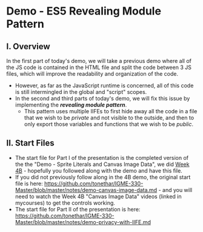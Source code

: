 # Demo - ES5 Revealing Module Pattern

## I. Overview

 In the first part of today's demo, we will take a previous demo where all of the JS code is contained in the HTML file and split the code between 3 JS files, which will improve the readability and organization of the code.
  - However, as far as the JavaScript runtime is concerned, all of this code is still intermingled in the global and "script" scopes.
- In the second and third parts of today's demo, we will fix this issue by implementing the ***revealing module pattern***. 
  - This pattern uses multiple IIFEs to first hide away all the code in a file that we wish to be *private* and not visible to the outside, and then to only export those variables and functions that we wish to be *public*.
  
 ## II. Start Files
- The start file for Part I of the presentation is the completed version of the the "Demo - Sprite Literals and Canvas Image Data", we did [Week 4B](https://github.com/tonethar/IGM-330-Fall-2018/blob/master/weekly/week-04B-notes.md) - hopefully you followed along with the demo and have this file.
- If you did not previously follow along in the 4B demo, the original start file is here: https://github.com/tonethar/IGME-330-Master/blob/master/notes/demo-canvas-image-data.md - and you will need to watch the Week 4B "Canvas Image Data" videos (linked in mycourses) to get the controls working.
- The start file for Part II of the presentation is here: https://github.com/tonethar/IGME-330-Master/blob/master/notes/demo-privacy-with-IIFE.md

